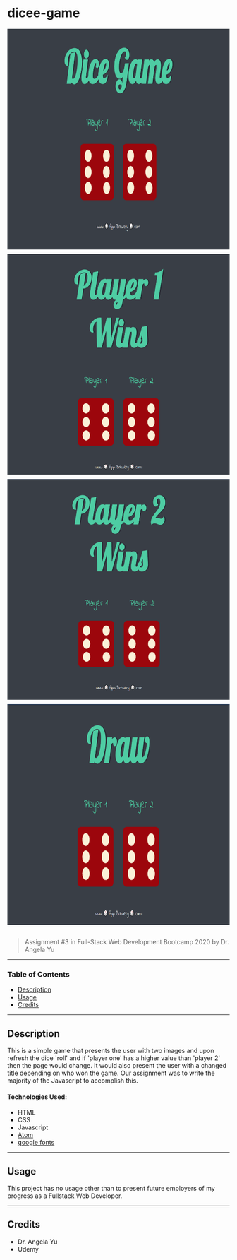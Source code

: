 # dicee-game
<img src="images/markdown-preview-001.png" alt="Markdown Preview 001" style="height: 500px; width:750px; display: block; margin-left: auto; margin-right: auto; margin-bottom: 10px"/>
<img src="images/markdown-preview-002.png" alt="Markdown Preview 002" style="height: 500px; width:750px; display: block; margin-left: auto; margin-right: auto; margin-bottom: 10px"/>
<img src="images/markdown-preview-003.png" alt="Markdown Preview 003" style="height: 500px; width:750px; display: block; margin-left: auto; margin-right: auto; margin-bottom: 10px"/>
<img src="images/markdown-preview-004.png" alt="Markdown Preview 004" style="height: 500px; width:750px; display: block; margin-left: auto; margin-right: auto; margin-bottom: 30px"/>

> Assignment #3 in Full-Stack Web Development Bootcamp 2020 by Dr. Angela Yu
___
### Table of Contents

- [Description](#description)
- [Usage](#usage)
- [Credits](#credits)
___
## Description
This is a simple game that presents the user with two images and upon refresh the dice 'roll' and if 'player one' has a higher value than 'player 2' then the page would change. It would also present the user with a changed title depending on who won the game. Our assignment was to write the majority of the Javascript to accomplish this.

#### Technologies Used:
- HTML
- CSS
- Javascript
- <a href="https://atom.io/">Atom</a>
- <a href="https://fonts.google.com/">google fonts</a>


___

## Usage
This project has no usage other than to present future employers of my progress as a Fullstack Web Developer.
___

## Credits
- Dr. Angela Yu
- Udemy
